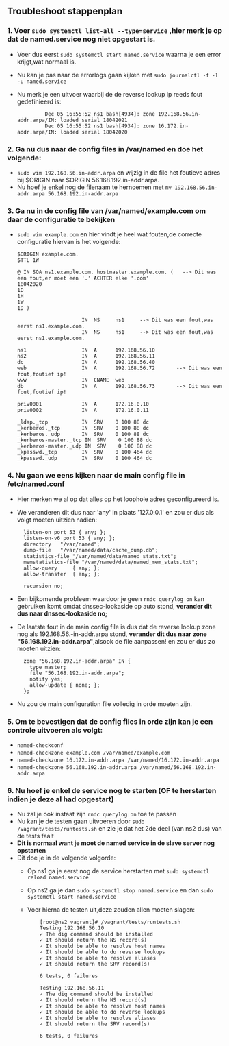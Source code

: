 ## Troubleshoot stappenplan

### 1. Voer `sudo systemctl list-all --type=service` ,hier merk je op dat de named.service nog niet opgestart is.
   * Voer dus eerst `sudo systemctl start named.service` waarna je een error krijgt,wat normaal is.
   * Nu kan je pas naar de errorlogs gaan kijken met `sudo journalctl -f -l -u named.service`
   * Nu merk je een uitvoer waarbij de de reverse lookup ip reeds fout gedefinieerd is:
   
                  Dec 05 16:55:52 ns1 bash[4934]: zone 192.168.56.in-addr.arpa/IN: loaded serial 18042021
                  Dec 05 16:55:52 ns1 bash[4934]: zone 16.172.in-addr.arpa/IN: loaded serial 18042020
### 2. Ga nu dus naar de config files in **/var/named** en doe het volgende:
   * `sudo vim 192.168.56.in-addr.arpa` en wijzig in de file het foutieve adres bij $ORIGIN naar $ORIGIN 56.168.192.in-addr.arpa.
   *  Nu hoef je enkel nog de filenaam te hernoemen met `mv 192.168.56.in-addr.arpa 56.168.192.in-addr.arpa`
   
### 3. Ga nu in de config file van **/var/named/example.com** om daar de configuratie te bekijken
   *  `sudo vim example.com` en hier vindt je heel wat fouten,de correcte configuratie hiervan is het volgende:
          
          $ORIGIN example.com.
          $TTL 1W

          @ IN SOA ns1.example.com. hostmaster.example.com. (   --> Dit was een fout,er moet een '.' ACHTER elke '.com'
          18042020    
          1D
          1H
          1W
          1D )

                               IN  NS     ns1     --> Dit was een fout,was eerst ns1.example.com.
                               IN  NS     ns1     --> Dit was een fout,was eerst ns1.example.com.

          ns1                  IN  A      192.168.56.10
          ns2                  IN  A      192.168.56.11
          dc                   IN  A      192.168.56.40
          web                  IN  A      192.168.56.72       --> Dit was een fout,foutief ip!
          www                  IN  CNAME  web
          db                   IN  A      192.168.56.73       --> Dit was een fout,foutief ip!

          priv0001             IN  A      172.16.0.10
          priv0002             IN  A      172.16.0.11

          _ldap._tcp           IN  SRV    0 100 88 dc
          _kerberos._tcp       IN  SRV    0 100 88 dc
          _kerberos._udp       IN  SRV    0 100 88 dc
          _kerberos-master._tcp IN  SRV    0 100 88 dc
          _kerberos-master._udp IN  SRV    0 100 88 dc
          _kpasswd._tcp        IN  SRV    0 100 464 dc
          _kpasswd._udp        IN  SRV    0 100 464 dc


### 4. Nu gaan we eens kijken naar de main config file in  **/etc/named.conf**
  * Hier merken we al op dat alles op het loophole adres geconfigureerd is.
  * We veranderen dit dus naar 'any' in plaats '127.0.0.1' en zou er dus als volgt moeten uitzien nadien:
      
          listen-on port 53 { any; };
          listen-on-v6 port 53 { any; };
          directory   "/var/named";
          dump-file   "/var/named/data/cache_dump.db";
          statistics-file "/var/named/data/named_stats.txt";
          memstatistics-file "/var/named/data/named_mem_stats.txt";
          allow-query     { any; };
          allow-transfer  { any; };

          recursion no;
  * Een bijkomende probleem waardoor je geen `rndc querylog on` kan gebruiken komt omdat dnssec-lookaside op auto stond,
    **verander dit dus naar dnssec-lookaside no;**
  * De laatste fout in de main config file is dus dat de reverse lookup zone nog als 192.168.56.-in-addr.arpa stond,
    **verander dit dus naar zone "56.168.192.in-addr.arpa"**,alsook de file aanpassen! 
      en zou er dus zo moeten uitzien:
          
          zone "56.168.192.in-addr.arpa" IN {
            type master;
            file "56.168.192.in-addr.arpa";
            notify yes;
            allow-update { none; };
          };

           
  * Nu zou de main configuration file volledig in orde moeten zijn.
  
### 5. Om te bevestigen dat de config files in orde zijn kan je een controle uitvoeren als volgt:
  - `named-checkconf`
  - `named-checkzone example.com /var/named/example.com`
  - `named-checkzone 16.172.in-addr.arpa /var/named/16.172.in-addr.arpa`
  - `named-checkzone 56.168.192.in-addr.arpa /var/named/56.168.192.in-addr.arpa`
### 6. Nu hoef je enkel de service nog te starten (OF te herstarten indien je deze al had opgestart) 
  - Nu zal je ook instaat zijn `rndc querylog on` toe te passen
  - Nu kan je de testen gaan uitvoeren door `sudo /vagrant/tests/runtests.sh` en zie je dat het 2de deel (van ns2 dus) van de tests faalt
  - **Dit is normaal want je moet de named service in de slave server nog opstarten**
  - Dit doe je in de volgende volgorde:
      - Op ns1 ga je eerst nog de service herstarten met `sudo systemctl reload named.service`
      - Op ns2 ga je dan `sudo systemctl stop named.service` en dan `sudo systemctl start named.service`
      - Voer hierna de testen uit,deze zouden allen moeten slagen:
            
                [root@ns2 vagrant]# /vagrant/tests/runtests.sh
                Testing 192.168.56.10
                ✓ The dig command should be installed
                ✓ It should return the NS record(s)
                ✓ It should be able to resolve host names
                ✓ It should be able to do reverse lookups
                ✓ It should be able to resolve aliases
                ✓ It should return the SRV record(s)

                6 tests, 0 failures

                Testing 192.168.56.11
                ✓ The dig command should be installed
                ✓ It should return the NS record(s)
                ✓ It should be able to resolve host names
                ✓ It should be able to do reverse lookups
                ✓ It should be able to resolve aliases
                ✓ It should return the SRV record(s)

                6 tests, 0 failures

  
  
   
